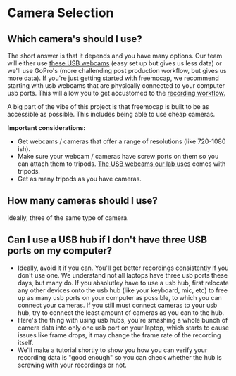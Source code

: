 # Camera Selection

## Which camera's should I use?
The short answer is that it depends and you have many options.  Our team will either use [these USB webcams](https://www.amazon.com/Streaming-Microphone-Widescreen-Conferencing-Recording/dp/B082X91MPP) (easy set up but gives us less data) or we'll use GoPro's (more challending post production workflow, but gives us more data). If you're just getting started with freemocap, we recommend starting with usb webcams that are physically connected to your computer usb ports. This will allow you to get accustomed to the [recording workflow.](../Tutorials/Create_New_FreeMoCap_Recording_Session.md)

A big part of the vibe of this project is that freemocap is built to be as accessible as possible. This includes being able to use cheap cameras. 

**Important considerations:** 
- Get webcams / cameras that offer a range of resolutions (like 720-1080 ish). 
- Make sure your webcam / cameras have screw ports on them so you can attach them to tripods. [The USB webcams our lab uses](https://www.amazon.com/Streaming-Microphone-Widescreen-Conferencing-Recording/dp/B082X91MPP) comes with tripods. 
- Get as many tripods as you have cameras.

## How many cameras should I use? 
Ideally, three of the same type of camera. 

## Can I use a USB hub if I don't have three USB ports on my computer?
- Ideally, avoid it if you can. You'll get better recordings consistently if you don't use one. We understand not all laptops have three usb ports these days, but many do. If you absolutley have to use a usb hub, first relocate any other devices onto the usb hub (like your keyboard, mic, etc) to free up as many usb ports on your computer as possible, to which you can connect your cameras. If you still must connect cameras to your usb hub, try to connect the least amount of cameras as you can to the hub. 
- Here's the thing with using usb hubs, you're smashing a whole bunch of camera data into only one usb port on your laptop, which starts to cause issues like frame drops, it may change the frame rate of the recording itself. 
- We'll make a tutorial shortly to show you how you can verify your recording data is "good enough" so you can check whether the hub is screwing with your recordings or not. 